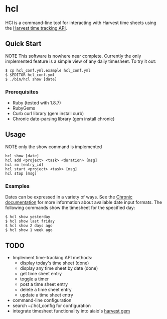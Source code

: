 # hcl

HCl is a command-line tool for interacting with Harvest time sheets using the
[Harvest time tracking API][1].

## Quick Start

NOTE This software is nowhere near complete. Currently the only implemented
feature is a simple view of any daily timesheet. To try it out:

    $ cp hcl_conf.yml.example hcl_conf.yml
    $ $EDITOR hcl_conf.yml
    $ ./bin/hcl show [date]

### Prerequisites

 * Ruby (tested with 1.8.7)
 * RubyGems
 * Curb curl library (gem install curb)
 * Chronic date-parsing library (gem install chronic)

## Usage

NOTE only the show command is implemented

    hcl show [date]
    hcl add <project> <task> <duration> [msg]
    hcl rm [entry_id]
    hcl start <project> <task> [msg]
    hcl stop [msg]

### Examples

Dates can be expressed in a variety of ways. See the [Chronic documentation][2]
for more information about available date input formats. The following
commands show the timesheet for the specified day:

    $ hcl show yesterday
    $ hcl show last friday
    $ hcl show 2 days ago
    $ hcl show 1 week ago

## TODO

 * Implement time-tracking API methods:
   - display today's time sheet (done)
   - display any time sheet by date (done)
   - get time sheet entry
   - toggle a timer
   - post a time sheet entry
   - delete a time sheet entry
   - update a time sheet entry
 * command-line configuration
 * search ~/.hcl_config for configuration
 * integrate timesheet functionality into aiaio's [harvest gem][3]

[1]: http://www.getharvest.com/api/time_tracking
[2]: http://chronic.rubyforge.org/
[3]: http://github.com/aiaio/harvest/tree/master

